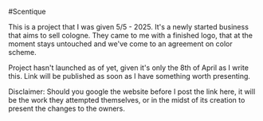 #Scentique

This is a project that I was given 5/5 - 2025.
It's a newly started business that aims to sell cologne.
They came to me with a finished logo, that at the moment stays untouched and we've come to an agreement on color scheme.

Project hasn't launched as of yet, given it's only the 8th of April as I write this.
Link will be published as soon as I have something worth presenting.

Disclaimer:
Should you google the website before I post the link here, it will be the work they attempted themselves, or in the midst of its creation to present the changes to the owners.

